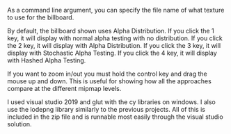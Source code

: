 As a command line argument, you can specify the file name of what texture to use for the billboard.

By default, the billboard shown uses Alpha Distribution. 
If you click the 1 key, it will display with normal alpha testing with no distribution.
If you click the 2 key, it will display with Alpha Distribution.
If you click the 3 key, it will display with Stochastic Alpha Testing.
If you click the 4 key, it will display with Hashed Alpha Testing.

If you want to zoom in/out you must hold the control key and drag the mouse up and down. This is useful for showing how all the approaches compare at the different mipmap levels.

I used visual studio 2019 and glut with the cy libraries on windows. I also use the lodepng library similarly to the previous projects. All of this is included in the zip file and is runnable most easily through the visual studio solution.
